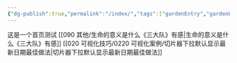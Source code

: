 ```yaml
---
{"dg-publish":true,"permalink":"/index/","tags":["gardenEntry","gardenEntry"]}
---
```


这是一个首页测试
[[090 其他/生命的意义是什么《三大队》有感\|生命的意义是什么《三大队》有感]]
[[020 可视化技巧/0220 可视化案例/切片器下拉默认显示最新日期最佳做法\|切片器下拉默认显示最新日期最佳做法]]